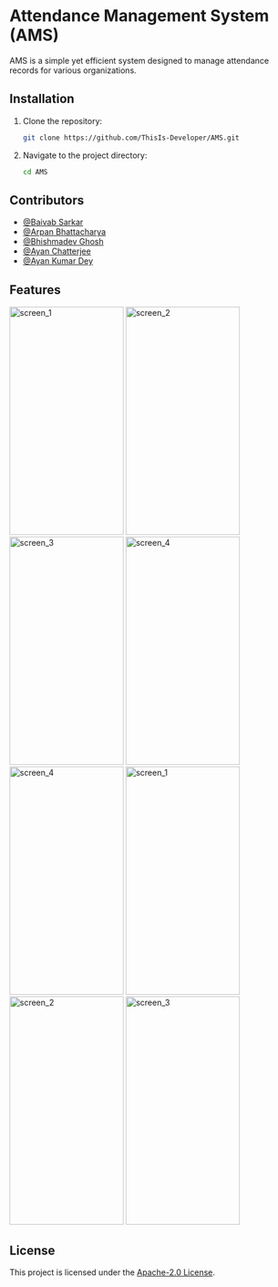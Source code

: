 # Attendance Management System (AMS)

AMS is a simple yet efficient system designed to manage attendance records for various organizations. 

## Installation
1. Clone the repository:
   ```bash
   git clone https://github.com/ThisIs-Developer/AMS.git
   ```
2. Navigate to the project directory:
   ```bash
   cd AMS
   ```

## Contributors
 * [@Baivab Sarkar](https://github.com/ThisIs-Developer)
 * [@Arpan Bhattacharya](https://github.com/Arpan550)
 * [@Bhishmadev Ghosh](https://github.com/bhishma620)
 * [@Ayan Chatterjee](https://github.com/Ayan123C)
 * [@Ayan Kumar Dey](https://github.com/AyanKumarDey)

## Features
<img src="https://github.com/ThisIs-Developer/AMS/assets/109382325/b3278735-99a9-4b60-b6b2-d065e16f165e" alt="screen_1" height="400" width="200">
<img src="https://github.com/ThisIs-Developer/AMS/assets/109382325/8791c322-b467-4bf5-8e33-547513fe0572" alt="screen_2" height="400" width="200">
<img src="https://github.com/ThisIs-Developer/AMS/assets/109382325/f8c1e2c2-438f-43fd-93d3-33d6c46b2c53" alt="screen_3" height="400" width="200">
<img src="https://github.com/ThisIs-Developer/AMS/assets/109382325/e2e09a83-f2f3-456c-b7ef-249507a6b9a2" alt="screen_4" height="400" width="200">
<br>
<img src="https://github.com/ThisIs-Developer/AMS/assets/109382325/d8523a76-86dc-41d3-8d15-a41883aab2a8" alt="screen_4" height="400" width="200">
<img src="https://github.com/ThisIs-Developer/AMS/assets/109382325/db157c81-c359-42de-beff-47a4f3c4fd12" alt="screen_1" height="400" width="200">
<img src="https://github.com/ThisIs-Developer/AMS/assets/109382325/086c6705-ecf7-4628-8680-1e0b01322b3c" alt="screen_2" height="400" width="200">
<img src="https://github.com/ThisIs-Developer/AMS/assets/109382325/fb6bf9fb-8e75-42ab-b665-f5b4e3f54c4f" alt="screen_3" height="400" width="200">

## License
This project is licensed under the [Apache-2.0 License](https://github.com/ThisIs-Developer/AMS/blob/main/LICENSE).

